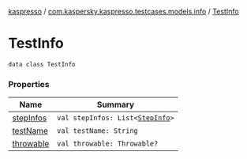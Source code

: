 [kaspresso](../../index.md) / [com.kaspersky.kaspresso.testcases.models.info](../index.md) / [TestInfo](./index.md)

# TestInfo

`data class TestInfo`

### Properties

| Name | Summary |
|---|---|
| [stepInfos](step-infos.md) | `val stepInfos: List<`[`StepInfo`](../-step-info/index.md)`>` |
| [testName](test-name.md) | `val testName: String` |
| [throwable](throwable.md) | `val throwable: Throwable?` |
